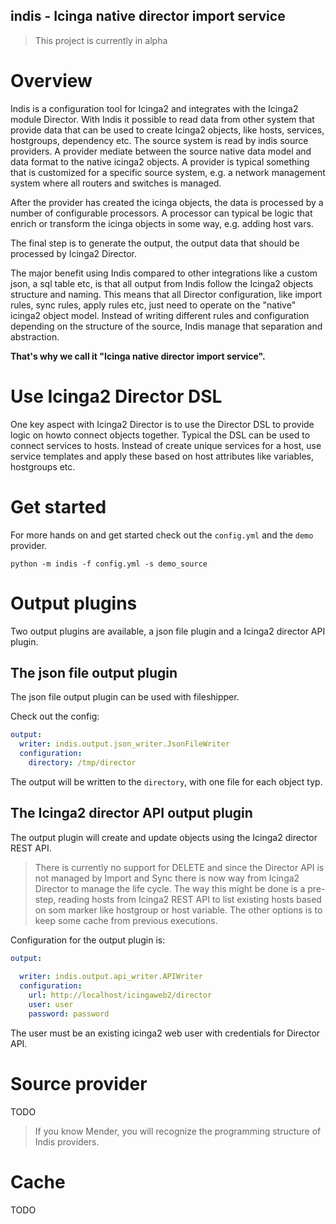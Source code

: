 indis - Icinga native director import service
----------------------------------------------

> This project is currently in alpha

# Overview 

Indis is a configuration tool for Icinga2 and integrates with the Icinga2 module Director. 
With Indis it possible to read data from other system that provide data that can be used to create
Icinga2 objects, like hosts, services, hostgroups, dependency etc.
The source system is read by indis source providers. A provider mediate between the source native data model and 
data format to the native icinga2 objects. A provider is typical something that is customized for a specific source 
system, e.g. a network management system where all routers and switches is managed. 

After the provider has created the icinga objects, the data is processed by a number of configurable processors. 
A processor can typical be logic that enrich or transform the icinga objects in some way, e.g. adding host vars.

The final step is to generate the output, the output data that should be processed by Icinga2 Director.

The major benefit using Indis compared to other integrations like a custom json, a sql table etc, is that all
output from Indis follow the Icinga2 objects structure and naming. This means that all Director configuration, like 
import rules, sync rules, apply rules etc, just need to operate on the "native" icinga2 object model. 
Instead of writing different rules and configuration depending on the structure of the source, Indis manage that 
separation and abstraction.

**That's why we call it "Icinga native director import service".**

# Use Icinga2 Director DSL

One key aspect with Icinga2 Director is to use the Director DSL to provide logic on howto connect objects together.
Typical the DSL can be used to connect services to hosts. Instead of create unique services for a host, use service 
templates and apply these based on host attributes like variables, hostgroups etc.

# Get started

For more hands on and get started check out the `config.yml` and the `demo` provider.

    python -m indis -f config.yml -s demo_source


# Output plugins 

Two output plugins are available, a json file plugin and a Icinga2 director API plugin.

## The json file output plugin

The json file output plugin can be used with fileshipper.

Check out the config:
```yaml
output:
  writer: indis.output.json_writer.JsonFileWriter
  configuration:
    directory: /tmp/director
```
The output will be written to the `directory`, with one file for each object typ.

## The Icinga2 director API output plugin

The output plugin will create and update objects using the Icinga2 director REST API.

> There is currently no support for DELETE and since the Director API is not managed by Import and Sync there is 
> now way from Icinga2 Director to manage the life cycle.
> The way this might be done is a pre-step, reading hosts from Icinga2 REST API to list existing hosts based on som 
> marker like hostgroup or host variable. The other options is to keep some cache from previous executions.

Configuration for the output plugin is:
```yaml
output:
  
  writer: indis.output.api_writer.APIWriter
  configuration:
    url: http://localhost/icingaweb2/director
    user: user
    password: password
```
The user must be an existing icinga2 web user with credentials for Director API.



# Source provider

TODO

> If you know Mender, you will recognize the programming structure of Indis providers.

# Cache 
TODO